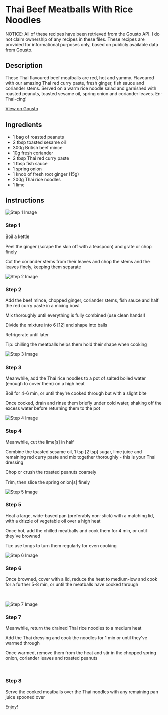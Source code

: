 # Thai Beef Meatballs With Rice Noodles

NOTICE: All of these recipes have been retrieved from the Gousto API. I do not claim ownership of any recipes in these files. These recipes are provided for informational purposes only, based on publicly available data from Gousto.

## Description

These Thai flavoured beef meatballs are red, hot and yummy. Flavoured with our amazing Thai red curry paste, fresh ginger, fish sauce and coriander stems. Served on a warm rice noodle salad and garnished with roasted peanuts, toasted sesame oil, spring onion and coriander leaves. En-Thai-cing!

[View on Gousto](https://www.gousto.co.uk/recipes/cookbook/thai-beef-meatballs-with-rice-noodles)

## Ingredients

- 1 bag of roasted peanuts
- 2 tbsp toasted sesame oil
- 300g British beef mince
- 10g fresh coriander
- 2 tbsp Thai red curry paste 
- 1 tbsp fish sauce
- 1 spring onion
- 1 knob of fresh root ginger (15g)
- 200g Thai rice noodles
- 1 lime

## Instructions

![Step 1 Image](https://production-media.gousto.co.uk/cms/recipe-step-image/478_step-1-x200.jpg)

### Step 1

Boil a kettle


Peel the ginger (scrape the skin off with a teaspoon) and grate or chop finely


Cut the coriander stems from their leaves and chop the stems and the leaves finely, keeping them separate&nbsp;

![Step 2 Image](https://production-media.gousto.co.uk/cms/recipe-step-image/478_step-2-x200.jpg)

### Step 2

Add the beef mince, chopped ginger, coriander stems, fish sauce and half the red curry paste in a mixing bowl


Mix thoroughly until everything is fully combined (use clean hands!)


Divide the mixture into 6 <span class="text-danger">[12]</span> and shape into balls


Refrigerate until later&nbsp;


Tip: chilling the meatballs helps them hold their shape when cooking&nbsp;

![Step 3 Image](https://production-media.gousto.co.uk/cms/recipe-step-image/478__step-3-x200.jpg)

### Step 3

Meanwhile, add the Thai rice noodles to a pot of salted boiled water (enough to cover them) on a high heat


Boil for 4-6 min, or until they're cooked through but with a slight bite


Once cooked, drain and rinse them briefly under cold water, shaking off the excess water before returning them to the pot

![Step 4 Image](https://production-media.gousto.co.uk/cms/recipe-step-image/478_step-4-x200.jpg)

### Step 4

Meanwhile, cut the lime<span class="text-danger">[s]</span> in half&nbsp;


Combine the toasted sesame oil, 1 tsp <span class="text-danger">[2 tsp]</span> sugar, lime juice and remaining red curry paste and mix together thoroughly - this is your Thai dressing


Chop or crush the roasted peanuts coarsely


Trim, then slice the spring onion<span class="text-danger">[s]</span> finely&nbsp;

![Step 5 Image](https://production-media.gousto.co.uk/cms/recipe-step-image/478_step-5-x200.jpg)

### Step 5

Heat a large, wide-based pan (preferably non-stick) with a matching lid, with a drizzle of vegetable oil&nbsp;over a high heat&nbsp;


Once hot, add the chilled meatballs and cook them for 4 min, or until they've browned&nbsp;


Tip: use tongs to turn them regularly for even cooking

![Step 6 Image](https://production-media.gousto.co.uk/cms/recipe-step-image/478_step-6-x200.jpg)

### Step 6

Once browned, cover with a lid, reduce the heat to medium-low and cook for a further 5-8 min, or until the meatballs have cooked through


&nbsp;

![Step 7 Image](https://production-media.gousto.co.uk/cms/recipe-step-image/478_step-7-x200.jpg)

### Step 7

Meanwhile, return the&nbsp;drained Thai rice noodles to a medium heat&nbsp;


Add the Thai dressing and cook the noodles for 1 min or until they've warmed through


Once warmed, remove them from the heat and stir in the chopped spring onion, coriander leaves and roasted peanuts


&nbsp;

### Step 8

Serve the cooked meatballs over the Thai noodles with any remaining pan juice spooned over&nbsp;


Enjoy!

